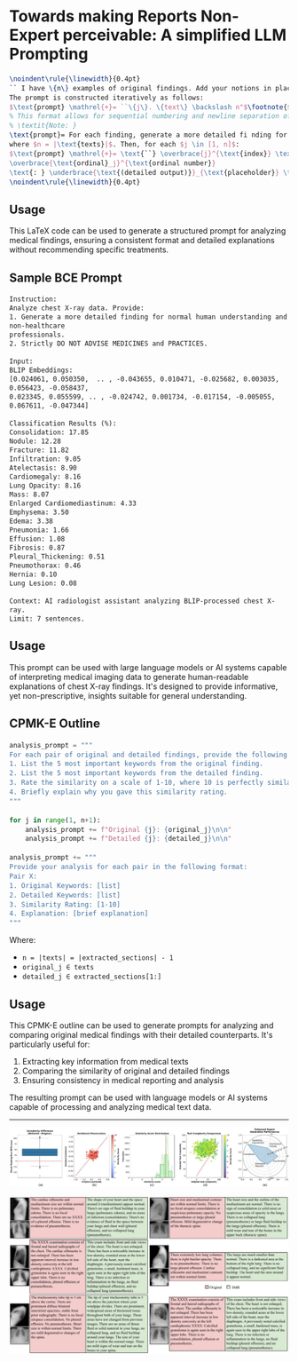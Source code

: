 # Towards making Reports Non-Expert perceivable: A simplified LLM Prompting
```latex
\noindent\rule{\linewidth}{0.4pt}
`` I have \{n\} examples of original findings. Add your notions in place of XXXX. Strictly DO NOT SUGGEST MEDICINES and PRACTICES.
The prompt is constructed iteratively as follows:
$\text{prompt} \mathrel{+}= ``\{j\}. \{text\} \backslash n"$\footnote{$j$ is the index of the current iteration and $text$ represents the original findings from IU X-Ray dataset to be added.}
% This format allows for sequential numbering and newline separation of prompt components.}
% \textit{Note: }
\text{prompt}= For each finding, generate a more detailed fi nding for normal human understanding in 7 lines and output those in points
where $n = |\text{texts}|$. Then, for each $j \in [1, n]$:
$\text{prompt} \mathrel{+}= \text{``} \overbrace{j}^{\text{index}} \text{. }
\overbrace{\text{ordinal}_j}^{\text{ordinal number}} 
\text{: } \underbrace{\text{(detailed output)}}_{\text{placeholder}} \text{"}$ ''
\noindent\rule{\linewidth}{0.4pt}
```
## Usage

This LaTeX code can be used to generate a structured prompt for analyzing medical findings, ensuring a consistent format and detailed explanations without recommending specific treatments.

## Sample BCE Prompt

```
Instruction:
Analyze chest X-ray data. Provide:
1. Generate a more detailed finding for normal human understanding and non-healthcare 
professionals. 
2. Strictly DO NOT ADVISE MEDICINES and PRACTICES.

Input:
BLIP Embeddings:
[0.024061, 0.050350,  .. , -0.043655, 0.010471, -0.025682, 0.003035, 0.056423, -0.058437,
0.023345, 0.055599, .. , -0.024742, 0.001734, -0.017154, -0.005055, 0.067611, -0.047344]

Classification Results (%):
Consolidation: 17.85
Nodule: 12.28
Fracture: 11.82
Infiltration: 9.05
Atelectasis: 8.90
Cardiomegaly: 8.16
Lung Opacity: 8.16
Mass: 8.07
Enlarged Cardiomediastinum: 4.33
Emphysema: 3.50
Edema: 3.38
Pneumonia: 1.66
Effusion: 1.08
Fibrosis: 0.87
Pleural_Thickening: 0.51
Pneumothorax: 0.46
Hernia: 0.10
Lung Lesion: 0.08

Context: AI radiologist assistant analyzing BLIP-processed chest X-ray.
Limit: 7 sentences.
```
## Usage

This prompt can be used with large language models or AI systems capable of interpreting medical imaging data to generate human-readable explanations of chest X-ray findings. It's designed to provide informative, yet non-prescriptive, insights suitable for general understanding.

## CPMK-E Outline

```python
analysis_prompt = """
For each pair of original and detailed findings, provide the following analysis:
1. List the 5 most important keywords from the original finding.
2. List the 5 most important keywords from the detailed finding.
3. Rate the similarity on a scale of 1-10, where 10 is perfectly similar.
4. Briefly explain why you gave this similarity rating.
"""

for j in range(1, n+1):
    analysis_prompt += f"Original {j}: {original_j}\n\n"
    analysis_prompt += f"Detailed {j}: {detailed_j}\n\n"

analysis_prompt += """
Provide your analysis for each pair in the following format:
Pair X:
1. Original Keywords: [list]
2. Detailed Keywords: [list]
3. Similarity Rating: [1-10]
4. Explanation: [brief explanation]
"""
```

Where:
- `n = |texts| = |extracted_sections| - 1`
- `original_j ∈ texts`
- `detailed_j ∈ extracted_sections[1:]`

## Usage

This CPMK-E outline can be used to generate prompts for analyzing and comparing original medical findings with their detailed counterparts. It's particularly useful for:

1. Extracting key information from medical texts
2. Comparing the similarity of original and detailed findings
3. Ensuring consistency in medical reporting and analysis

The resulting prompt can be used with language models or AI systems capable of processing and analyzing medical text data.

---

![Statistical Plots](https://github.com/Thecoder1012/CPIR-MR/blob/main/assets/combined_analysis_plots_v2.png)

![Qualitative Comparison](https://github.com/Thecoder1012/CPIR-MR/blob/main/assets/supp_comparison.png)
